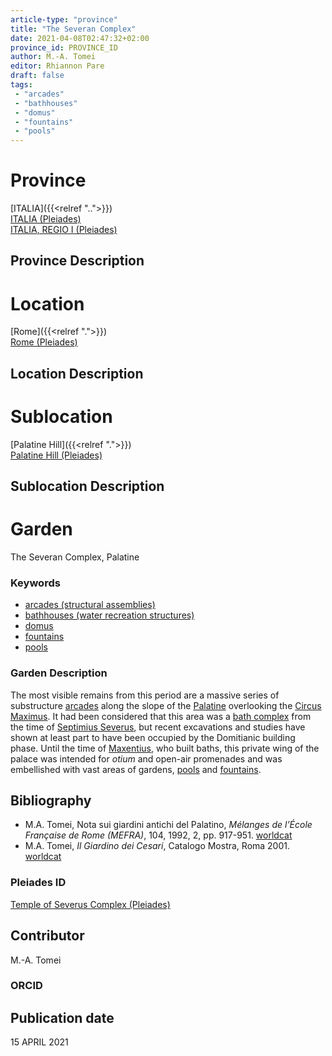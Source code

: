 ```yaml
---
article-type: "province"
title: "The Severan Complex"
date: 2021-04-08T02:47:32+02:00
province_id: PROVINCE_ID
author: M.-A. Tomei
editor: Rhiannon Pare
draft: false
tags:
 - "arcades"
 - "bathhouses"
 - "domus"
 - "fountains"
 - "pools"
---
```


# Province

[ITALIA]({{<relref "..">}})\
[ITALIA (Pleiades)](https://pleiades.stoa.org/places/1052)\
[ITALIA, REGIO I (Pleiades)](https://pleiades.stoa.org/places/441075550)

## Province Description


# Location

[Rome]({{<relref ".">}}) \
[Rome (Pleiades)](https://pleiades.stoa.org/places/423025)

## Location Description


# Sublocation

[Palatine Hill]({{<relref ".">}}) \
[Palatine Hill (Pleiades)](https://pleiades.stoa.org/places/971691208)

## Sublocation Description

# Garden

The Severan Complex, Palatine

### Keywords

- [arcades (structural assemblies)](http://vocab.getty.edu/page/aat/300002580)
- [bathhouses (water recreation structures)](http://vocab.getty.edu/page/aat/300007347)
- [domus](http://vocab.getty.edu/page/aat/300005506)
- [fountains](http://vocab.getty.edu/page/aat/300006179)
- [pools](http://vocab.getty.edu/page/aat/300008692)

### Garden Description

The most visible remains from this period are a massive series of substructure [arcades](http://vocab.getty.edu/page/aat/300002580) along the slope of the [Palatine](https://en.wikipedia.org/wiki/Palatine_Hill) overlooking the [Circus Maximus](https://www.digitalaugustanrome.org/records/circus-maximus). It had been considered that this area was a [bath complex](https://en.wikipedia.org/wiki/Thermae) from the time of [Septimius Severus](https://www.britannica.com/biography/Septimius-Severus), but recent excavations and studies have shown at least part to have been occupied by the Domitianic building phase. Until the time of [Maxentius](https://www.britannica.com/biography/Maxentius), who built baths, this private wing of the palace was intended for *otium* and open-air promenades and was embellished with vast areas of gardens, [pools](http://vocab.getty.edu/page/aat/300008692) and [fountains](http://vocab.getty.edu/page/aat/300006179).

## Bibliography

* M.A. Tomei, Nota sui giardini antichi del Palatino, *Mélanges de l’École Française de Rome (MEFRA)*, 104, 1992, 2, pp. 917-951. [worldcat](http://www.worldcat.org/oclc/972029282)
* M.A. Tomei, *Il Giardino dei Cesari*, Catalogo Mostra, Roma 2001. [worldcat](http://www.worldcat.org/oclc/5894435382)


### Pleiades ID

[Temple of Severus Complex (Pleiades)](https://pleiades.stoa.org/places/584305092)

## Contributor

M.-A. Tomei

### ORCID


## Publication date
 15 APRIL 2021